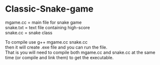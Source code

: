 # Classic-Snake-game</br>
  mgame.cc = main file for snake game</br>
  snake.txt = text file containing high-score</br>
  snake.cc = snake class</br>

  To compile use g++ mgame.cc snake.cc </br>
  then it will create .exe file and you can run the file.</br>
  That is you will need to compile both mgame.cc and snake.cc at the same time (or compile and link them) to get the executable.</br>
